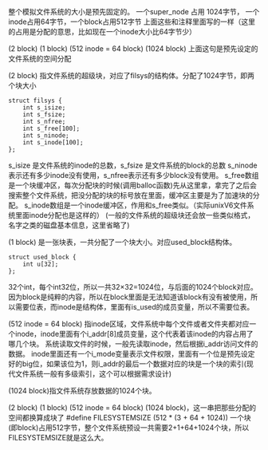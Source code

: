 整个模拟文件系统的大小是预先固定的。
一个super_node 占用 1024字节， 一个inode占用64字节，一个block占用512字节
上面这些和注释里面写的一样（这里的占用是分配的意思，比如现在一个inode大小比64字节少）

(2 block) (1 block) (512 inode = 64 block) (1024 block)
上面这句是预先设定的文件系统的空间分配

(2 block) 指文件系统的超级块，对应了filsys的结构体。分配了1024字节，即两个块大小

```
struct filsys {
    int s_isize;
    int s_fsize;
    int s_nfree;
    int s_free[100];
    int s_ninode;
    int s_inode[100];
};
```

s_isize 是文件系统的inode的总数，s_fsize 是文件系统的block的总数
s_ninode 表示还有多少inode没有使用，s_nfree表示还有多少block没有使用。
s_free数组是一个块缓冲区，每次分配块的时候(调用balloc函数)先从这里拿，拿完了之后会搜索整个文件系统，把没分配的块的标号放在里面，缓冲区主要是为了加速块的分配。
s_inode数组是一个inode缓冲区，作用和s_free类似。（实际unixV6文件系统里面inode分配也是这样的）
(一般的文件系统的超级块还会放一些类似格式，名字之类的磁盘基本信息，这里省略了)

(1 block) 是一张块表，一共分配了一个块大小。对应used_block结构体。

```
struct used_block {
    int u[32];
};
```

32个int，每个int32位，所以一共32×32=1024位，与后面的1024个block对应。
因为block是纯粹的内容，所以在block里面是无法知道该block有没有被使用，所以需要位表，而inode是结构体，里面有is_used的成员变量，所以不需要位表。

(512 inode = 64 block) 指inode区域，文件系统中每个文件或者文件夹都对应一个inode，inode里面有个i_addr[8]成员变量，这个代表着该inode的内容占用了哪几个块。
系统读取文件的时候，一般先读取inode，然后根据i_addr访问文件的数据。
inode里面还有一个i_mode变量表示文件权限，里面有一个位是预先设定好的big位，如果该位为1，则i_addr的最后一个数据对应的块是一个块的索引(现代文件系统一般有多级索引，这个可以根据需求设计)

(1024 block)指文件系统存放数据的1024个块。

(2 block) (1 block) (512 inode = 64 block) (1024 block)，这一串把那些分配的空间都换算成块了
#define FILESYSTEMSIZE (512 \* (3 + 64 + 1024))
一个块(即block)占用512字节，整个文件系统预设一共需要2+1+64+1024个块，所以FILESYSTEMSIZE就是这么大。

